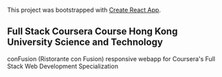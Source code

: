 This project was bootstrapped with [Create React App](https://github.com/facebook/create-react-app).

## Full Stack Coursera Course Hong Kong University Science and Technology

conFusion (Ristorante con Fusion) responsive webapp for Coursera's Full Stack Web Development Specialization
